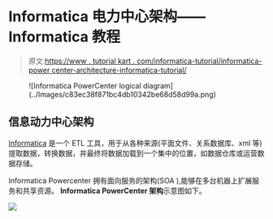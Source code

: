 # Informatica 电力中心架构——Informatica 教程

> 原文:[https://www . tutorial kart . com/informatica-tutorial/informatica-power center-architecture-informatica-tutorial/](https://www.tutorialkart.com/informatica-tutorial/informatica-powercenter-architecture-informatica-tutorial/)

<figure class="aligncenter">![Informatica PowerCenter logical diagram](../Images/c83ec38f871bc4db10342be68d58d99a.png)</figure>

## 信息动力中心架构

[Informatica](https://www.tutorialkart.com/what-is-informatica/) 是一个 ETL 工具，用于从各种来源(平面文件、关系数据库、xml 等)提取数据，转换数据，并最终将数据加载到一个集中的位置，如数据仓库或运营数据存储。

Informatica Powercenter 拥有面向服务的架构(SOA ),能够在多台机器上扩展服务和共享资源。 **Informatica PowerCenter 架构**示意图如下。

[![](../Images/925da31b32d6bc3827932f6c8afb11bb.png)](https://www.tutorialkart.com/)